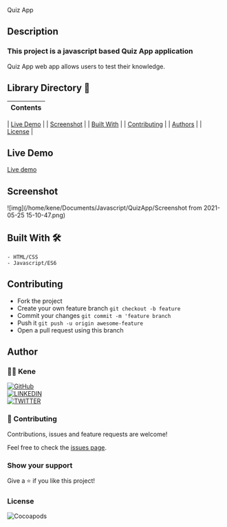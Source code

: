 Quiz App

## Description

### This project is a javascript based Quiz App application

Quiz App web app allows users to test their knowledge.


## Library Directory 📙

| Contents                    |
| --------------------------- |

| [Live Demo](#live-demo)     |
| [Screenshot](#screenshot)   |
| [Built With](#built-with-🛠) |
| [Contributing](#contributing🛠) |
| [Authors](#authors)         |
| [License](#license)         |

## Live Demo

[Live demo](./)

 ## Screenshot

![img](/home/kene/Documents/Javascript/QuizApp/Screenshot from 2021-05-25 15-10-47.png)

## Built With 🛠

```
- HTML/CSS
- Javascript/ES6
```

## Contributing

- Fork the project
- Create your own feature branch `git checkout -b feature`
- Commit your changes `git commit -m 'feature branch`
- Push it `git push -u origin awesome-feature`
- Open a pull request using this branch

## Author

### 👨‍💻 Kene

[![GitHub](https://img.shields.io/badge/-GitHub-000?style=for-the-badge&logo=GitHub&logoColor=white)](https://github.com/keneogu) <br>
[![LINKEDIN](https://img.shields.io/badge/-LINKEDIN-0077B5?style=for-the-badge&logo=Linkedin&logoColor=white)](https://www.linkedin.com/in/kene-ogu) <br>
[![TWITTER](https://img.shields.io/badge/-TWITTER-1DA1F2?style=for-the-badge&logo=Twitter&logoColor=white)](https://twitter.com/keneogu)


### 🤝 Contributing

Contributions, issues and feature requests are welcome!

Feel free to check the [issues page]().

### Show your support

Give a ⭐️ if you like this project!

### License

![Cocoapods](https://img.shields.io/cocoapods/l/AFNetworking?color=red&style=for-the-badge)